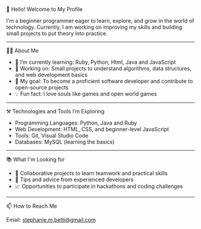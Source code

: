 👋 Hello! Welcome to My Profile

I'm a beginner programmer eager to learn, explore, and grow in the world of technology. Currently, I am working on improving my skills and building small projects to put theory into practice.
_____________________________________________________________________

👨‍💻 About Me

- 🌱 I’m currently learning: Ruby, Python, Html, Java and JavaScript
- 🔭 Working on: Small projects to understand algorithms, data structures, and web development basics
- 🎯 My goal: To become a proficient software developer and contribute to open-source projects
- 💡 Fun fact: I love souls like games and open world games

_____________________________________________________________________

⚒️ Technologies and Tools I’m Exploring

- Programming Languages: Python, Java and Ruby
- Web Development: HTML, CSS, and beginner-level JavaScript
- Tools: Git, Visual Studio Code
- Databases: MySQL (learning the basics)

_____________________________________________________________________

📚 What I'm Looking for

- 👥 Collaborative projects to learn teamwork and practical skills
- 💬 Tips and advice from experienced developers
- 📈 Opportunities to participate in hackathons and coding challenges

_____________________________________________________________________

📫 How to Reach Me

Email: stephanie.m.betti@gmail.com
